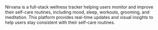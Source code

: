 Nirvana is a full-stack wellness tracker helping users monitor and improve their self-care routines, including mood, sleep, workouts, grooming, and meditation.
This platform provides real-time updates and visual insights to help users stay consistent with their self-care routines.


